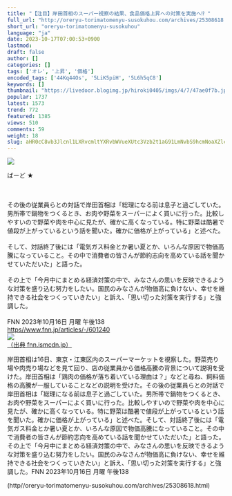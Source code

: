 ```yaml
---
title: "【注目】岸田首相のスーパー視察の結果、食品価格上昇への対策を実施へ⁉ "
full_url: "http://oreryu-torimatomenyu-susokuhou.com/archives/25308618.html"
short_url: "oreryu-torimatomenyu-susokuhou"
language: "ja"
date: 2023-10-17T07:00:53+0900
lastmod: 
draft: false
author: []
categories: []
tags: ['オレ', '上昇', '価格']
encoded_tags: ['44Kq44Os', '5LiK5piH', '5L6h5qC8']
keywords: []
thumbnail: "https://livedoor.blogimg.jp/hiroki0405/imgs/4/7/47ae0f7b.jpg"
popular: 1737
latest: 1573
trend: 772
featured: 1385
views: 510
comments: 59
weight: 18
slug: aHR0cC8vb3Jlcnl1LXRvcmltYXRvbWVueXUtc3Vzb2t1aG91LmNvbS9hcmNoaXZlcy8yNTMwODYxOC5odG1s
---
```


![](https://livedoor.blogimg.jp/hiroki0405/imgs/4/7/47ae0f7b.jpg)

<div><p>ばーど ★ </p><br> <br> その後の従業員らとの対話で岸田首相は「総理になる前は息子と過ごしていた。男所帯で鍋物をつくるとき、お肉や野菜をスーパーによく買いに行った。比較しやすいので野菜や肉を中心に見たが、確かに高くなっている。特に野菜は酷暑で値段が上がっているという話を聞いた。確かに価格が上がっている」と述べた。 <br> <br> そして、対話終了後には「電気ガス料金とか暑い夏とか、いろんな原因で物価高騰になっていること。その中で消費者の皆さんが節約志向を高めている話を聞かせていただいた」と語った。 <br> <br> その上で「今月中にまとめる経済対策の中で、みなさんの思いを反映できるような対策を盛り込む努力をしたい。国民のみなさんが物価高に負けない、幸せを維持できる社会をつくっていきたい」と訴え、「思い切った対策を実行する」と強調した。 <br> <br> FNN 2023年10月16日 月曜 午後138 <br> <a target='_blank' href='https//www.fnn.jp/articles/-/601240'>https//www.fnn.jp/articles/-/601240</a> <br> <a href='https//fnn.ismcdn.jp/mwimgs/0/6/600/img_06efa4a97943a62c98b9423d6d4e2120279156.jpg' target='_blank' class='' id='img_1_1'><img src='https//livedoor.blogimg.jp/hiroki0405/imgs/4/7/47ae0f7b.jpg'><br>（出典 fnn.ismcdn.jp）<br></a> <p>岸田首相は16日、東京・江東区内のスーパーマーケットを視察した。野菜売り場や肉売り場などを見て回り、店の従業員から価格高騰の背景について説明を受けた。岸田首相は「鶏肉の価格が落ち着いている理由は？」などと尋ね、飼料価格の高騰が一服していることなどの説明を受けた。その後の従業員らとの対話で岸田首相は「総理になる前は息子と過ごしていた。男所帯で鍋物をつくるとき、お肉や野菜をスーパーによく買いに行った。比較しやすいので野菜や肉を中心に見たが、確かに高くなっている。特に野菜は酷暑で値段が上がっているという話を聞いた。確かに価格が上がっている」と述べた。そして、対話終了後には「電気ガス料金とか暑い夏とか、いろんな原因で物価高騰になっていること。その中で消費者の皆さんが節約志向を高めている話を聞かせていただいた」と語った。その上で「今月中にまとめる経済対策の中で、みなさんの思いを反映できるような対策を盛り込む努力をしたい。国民のみなさんが物価高に負けない、幸せを維持できる社会をつくっていきたい」と訴え、「思い切った対策を実行する」と強調した。FNN 2023年10月16日 月曜 午後138</p></div>

(http//oreryu-torimatomenyu-susokuhou.com/archives/25308618.html)
